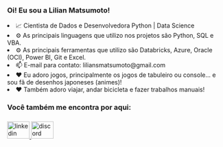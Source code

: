<h3 align="left">Oi! Eu sou a Lilian Matsumoto! </h3>

  <li> 📈 Cientista de Dados e Desenvolvedora Python | Data Science</li>
  <li> ⚙️ As principais linguagens que utilizo nos projetos são Python, SQL e VBA.</li>
  <li> ⚙️ As principais ferramentas que utilizo são Databricks, Azure, Oracle (OCI), Power BI, Git e Excel.</li>
  <li> 📫 E-mail para contato: liliansmatsumoto@gmail.com</li>
  <li> ❤️ Eu adoro jogos, principalmente os jogos de tabuleiro ou console... e sou fã de desenhos japoneses (animes)!</li>
  <li> ❤️ Também adoro viajar, andar bicicleta e fazer trabalhos manuais!</li>


###

<h3 align="left">Você também me encontra por aqui:</h3>

###

<div align="left">
  <a href="https://www.linkedin.com/in/lilian-matsumoto/" target="_blank">
    <img src="https://raw.githubusercontent.com/maurodesouza/profile-readme-generator/master/src/assets/icons/social/linkedin/default.svg" width="52" height="40" alt="linkedin logo"  />
  </a>
  <a href="Lilian Matsumoto#0130" target="_blank">
    <img src="https://raw.githubusercontent.com/maurodesouza/profile-readme-generator/master/src/assets/icons/social/discord/default.svg" width="52" height="40" alt="discord logo"  />
  </a>
</div>
